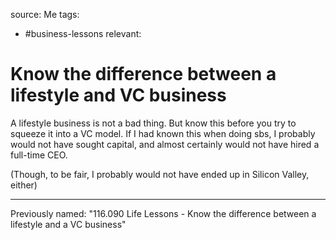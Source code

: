 source: Me
tags:
- #business-lessons 
relevant:

# Know the difference between a lifestyle and VC business

A lifestyle business is not a bad thing. But know this before you try to squeeze it into a VC model. If I had known this when doing sbs, I probably would not have sought capital, and almost certainly would not have hired a full-time CEO.

(Though, to be fair, I probably would not have ended up in Silicon Valley, either)

---

Previously named: "116.090 Life Lessons - Know the difference between a lifestyle and a VC business"